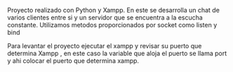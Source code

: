 Proyecto realizado con Python y Xampp. En este se desarrolla un chat de varios clientes entre si y un servidor que se encuentra a la escucha constante. Utilizamos metodos proporcionados por socket como listen y bind


Para levantar el proyecto ejecutar el xampp y revisar su puerto que determina Xampp , en este caso la variable que aloja el puerto se llama port y ahi colocar el puerto que determina xampp.


